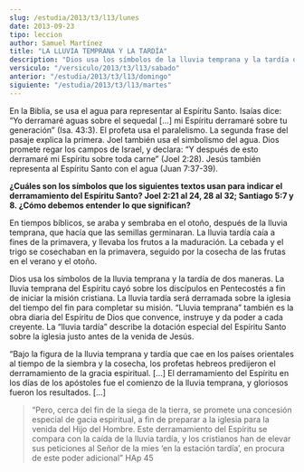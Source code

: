 ```yaml
---
slug: /estudia/2013/t3/l13/lunes
date: 2013-09-23
tipo: leccion
author: Samuel Martínez
title: "LA LLUVIA TEMPRANA Y LA TARDÍA"
description: "Dios usa los símbolos de la lluvia temprana y la tardía de dos maneras. La  lluvia temprana del Espíritu cayó sobre los discípulos en Pentecostés a fin de  iniciar la misión cristiana. La lluvia tardía será derramada sobre la iglesia  del tiempo del fin para..."
versiculo: "/versiculo/2013/t3/l13/sabado"
anterior: "/estudia/2013/t3/l13/domingo"
siguiente: "/estudia/2013/t3/l13/martes"
---
```


En la Biblia, se usa el agua para representar al Espíritu Santo. Isaías dice: “Yo derramaré aguas sobre el sequedal [...] mi Espíritu derramaré sobre tu generación” (Isa. 43:3). El profeta usa el paralelismo. La segunda frase del pasaje explica la primera. Joel también usa el simbolismo del agua. Dios promete regar los campos de Israel, y declara: “Y después de esto derramaré mi Espíritu sobre toda carne” (Joel 2:28). Jesús también representa al Espíritu Santo con el agua (Juan 7:37-39).

**¿Cuáles son los símbolos que los siguientes textos usan para indicar el derramamiento del Espíritu Santo? Joel 2:21 al 24, 28 al 32; Santiago 5:7 y 8. ¿Cómo debemos entender lo que significan?**

En tiempos bíblicos, se araba y sembraba en el otoño, después de la lluvia temprana, que hacía que las semillas germinaran. La lluvia tardía caía a fines de la primavera, y llevaba los frutos a la maduración. La cebada y el trigo se cosechaban en la primavera, seguido por la cosecha de las frutas en el verano y el otoño.

Dios usa los símbolos de la lluvia temprana y la tardía de dos maneras. La lluvia temprana del Espíritu cayó sobre los discípulos en Pentecostés a fin de iniciar la misión cristiana. La lluvia tardía será derramada sobre la iglesia del tiempo del fin para completar su misión. “Lluvia temprana” también es la obra diaria del Espíritu de Dios que convence, instruye y da poder a cada creyente. La “lluvia tardía” describe la dotación especial del Espíritu Santo sobre la iglesia justo antes de la venida de Jesús.

“Bajo la figura de la lluvia temprana y tardía que cae en los países orientales al tiempo de la siembra y la cosecha, los profetas hebreos predijeron el derramamiento de la gracia espiritual. [...] El derramamiento del Espíritu en los días de los apóstoles fue el comienzo de la lluvia temprana, y gloriosos fueron los resultados. [...]

> “Pero, cerca del fin de la siega de la tierra, se promete una concesión especial de gacia espiritual, a fin de preparar a la iglesia para la venida del Hijo del Hombre. Este derramamiento del Espíritu se compara con la caída de la lluvia tardía, y los cristianos han de elevar sus peticiones al Señor de la mies ‘en la estación tardía’, en procura de este poder adicional” HAp 45
